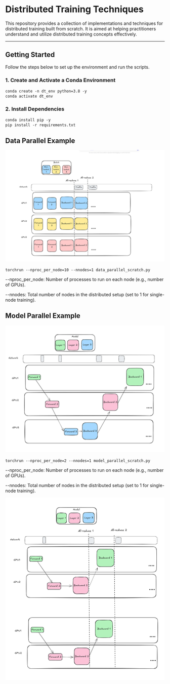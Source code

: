 # Distributed Training Techniques

This repository provides a collection of implementations and techniques for distributed training built from scratch. It is aimed at helping practitioners understand and utilize distributed training concepts effectively.

---

## Getting Started

Follow the steps below to set up the environment and run the scripts.

### 1. Create and Activate a Conda Environment
```
conda create -n dt_env python=3.8 -y
conda activate dt_env
```
### 2. Install Dependencies
```
conda install pip -y
pip install -r requirements.txt
```
## Data Parallel Example
![img.png](data_parallel.png)

`torchrun --nproc_per_node=10 --nnodes=1 data_parallel_scratch.py`

--nproc_per_node: Number of processes to run on each node (e.g., number of GPUs).

--nnodes: Total number of nodes in the distributed setup (set to 1 for single-node training).

## Model Parallel Example
![img.png](model_parallel.png)

`torchrun --nproc_per_node=2 --nnodes=1 model_parallel_scratch.py`

--nproc_per_node: Number of processes to run on each node (e.g., number of GPUs).

--nnodes: Total number of nodes in the distributed setup (set to 1 for single-node training).


![img.png](pipeline_parallel.png)